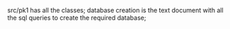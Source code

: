 src/pk1 has all the classes;
database creation is the text document with all the sql queries to create the required database;
